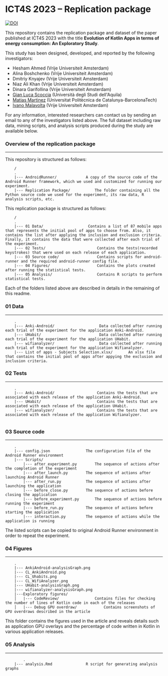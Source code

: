 # ICT4S 2023 – Replication package

[![DOI](https://zenodo.org/badge/DOI/10.5281/zenodo.7648592.svg)](https://doi.org/10.5281/zenodo.7648592)

This repository contains the replication package and dataset of the paper published at ICT4S 2023 with the title **Evolution of Kotlin Apps in terms of energy consumption: An Exploratory Study**.

This study has been designed, developed, and reported by the following investigators:

- Hesham Ahmed (Vrije Universiteit Amsterdam)
- Alina Boshchenko (Vrije Universiteit Amsterdam)
- Dmitriy Knyajev (Vrije Universiteit Amsterdam)
- Niaz Ali Khan (Vrije Universiteit Amsterdam)
- Dinara Garifollina (Vrije Universiteit Amsterdam)
- [Gian Luca Scoccia](https://gianlucascoccia.github.io/) (Università degli Studi dell'Aquila)
- [Matias Martinez](http://www.martinezmatias.com/) (Universitat Politècnica de Catalunya-BarcelonaTech)
- [Ivano Malavolta](https://www.ivanomalavolta.com) (Vrije Universiteit Amsterdam)

For any information, interested researchers can contact us by sending an email to any of the investigators listed above.
The full dataset including raw data, mining scripts, and analysis scripts produced during the study are available below.


### Overview of the replication package
---

This repository is structured as follows:


```
    /
    .
    |--- AndroidRunner/       		A copy of the source code of the Android Runner framework, which we used and customized for running our experiment.
    |--- Replication Package/           The folder containing all the Python source code we used for the experiment, its raw data, R analysis scripts, etc.

```


This replication package is structured as follows:


```
    /
    .
    |--- 01 Data/       	         Contains a list of 87 mobile apps that represents the initial pool of apps to choose from. Also, it contains the list after applying the inclusion and exclusion criteria. Finally, it contains the data that were collected after each trial of the experiment.
    |--- 02 Tests/                       Contains the tests(recorded keystrokes) that were used on each release of each application.
    |--- 03 Source code/                 Contains scripts for android-runner and the required android-runner config file.
    |--- 04 Figures/                     Contains the plots created after running the statistical tests.
    |--- 05 Analysis/                    Contains R scripts to perform statistical tests.

```

Each of the folders listed above are described in details in the remaining of this readme.

### 01 Data
---
```
    .
    |--- Anki-Android/       	          Data collected after running each trial of the experiment for the application Anki-Android.
    |--- UHabit/                          Data collected after running each trial of the experiment for the application UHabit.
    |--- wifianalyzer/                    Data collected after running each trial of the experiment for the application Wifianalyzer.
    |--- List of apps - Subjects Selection.xlsx/       An xlsx file that contains the initial pool of apps after appying the exclusion and inclusion criteria.

```


### 02 Tests
---
```
    .
    |--- Anki-Android/       	         Contains the tests that are associated with each release of the application Anki-Android.
    |--- UHabit/                         Contains the tests that are associated with each release of the application UHabit.
    |--- wifianalyzer/                   Contains the tests that are associated with each release of the application Wifianalyzer.
    

```

### 03 Source code
---
```
    .
    |--- config.json   				The configuration file of the Android Runner environment    
    |--- Scripts/ 
	    |--- after_experiment.py		The sequence of actions after the completion of the experiment
	    |--- after_launch.py		The sequence of actions after launching Android Runner
	    |--- after_run.py 			The sequence of actions after launching the application
	    |--- before_close.py		The sequence of actions before closing the application
	    |--- before_experiment.py 		The sequence of actions before running the experiment
	    |--- before_run.py			The sequence of actions before starting the application
	    |--- interaction.py			The sequence of actions while the application is running
```
The listed scripts can be copied to original Android Runner environment in order to repeat the experiment.


### 04 Figures
---
```
   	.
	|--- AnkiAndroid-analysisGraph.png
	|--- CL_AnkiAndroid.png
	|--- CL_Uhabits.png
	|--- CL_WifiAnalyzer.png
	|--- UHabit-analysisGraph.png
	|--- wifianalyzer-analysisGraph.png      
	|---Exploratory figures/
	│   |--- CodeReview/ 				Contains files for checking the number of lines of Kotlin code in each of the releases
	│   |--- Debug GPU overdraw/			Contains screenshots of GPU overdraws described in the article 
```

This folder contains the figures used in the article and reveals details such as application GPU overlays and the percentage of code written in Kotlin in various application releases.

### 05 Analysis
---
```
    	.
	|--- analysis.Rmd				R script for generating analysis graphs

```

